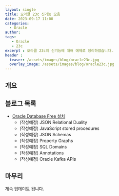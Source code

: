 ```yaml
---
layout: single
title: 오라클 23c 신기능 모음 
date: 2023-09-17 11:00
categories: 
  - Oracle
author: 
tags: 
   - Oracle
   - 23c
excerpt : 오라클 23c의 신기능에 대해 예제로 정리하였습니다.
header :
  teaser: /assets/images/blog/oracle23c.jpg
  overlay_image: /assets/images/blog/oracle23c.jpg
---
```


## 개요 

## 블로그 목록

- [Oracle Database Free 설치](/blog/oracle/how-to-install-oracle23cfree/)
  - (작성예정) JSON Relational Duality
  - (작성예정) JavaScript stored procedures
  - (작성예정) JSON Schemas
  - (작성예정) Property Graphs
  - (작성예정) SQL Domains
  - (작성예정) Annotations
  - (작성예정) Oracle Kafka APIs

## 마무리 
계속 업데이트 됩니다.